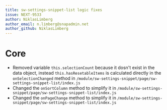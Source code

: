 ```yaml
---
title: sw-settings-snippet-list logic fixes
issue: NEXT-9533
author: NiklasLimberg
author_email: n.limberg@snapadmin.net 
author_github: NiklasLimberg
---
```

# Core
* Removed variable `this.selectionCount` because it dosn't exist in the data object, instead `this.hasResetableItems` is calculated directly in the `onSelectionChanged` method in `/module/sw-settings-snippet/page/sw-settings-snippet-list/index.js`
* Changed the `onSortColumn` method to simplify it in `/module/sw-settings-snippet/page/sw-settings-snippet-list/index.js`
* Changed the `onPageChange` method to simplify it in `/module/sw-settings-snippet/page/sw-settings-snippet-list/index.js`
